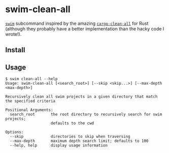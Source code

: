 # swim-clean-all

[`swim`](https://gitlab.com/spade-lang/swim) subcommand inspired by the amazing
[`cargo-clean-all`](https://github.com/dnlmlr/cargo-clean-all) for Rust
(although they probably have a better implementation than the hacky code I
wrote!).


## Install


## Usage


```
$ swim clean-all --help
Usage: swim-clean-all [<search_root>] [--skip <skip...>] [--max-depth <max-depth>]

Recursively clean all swim projects in a given directory that match the specified criteria

Positional Arguments:
  search_root       the root directory to recursively search for swim projects;
                    defaults to the cwd

Options:
  --skip            directories to skip when traversing
  --max-depth       maximum depth search limit; defaults to 100
  --help, help      display usage information
```
